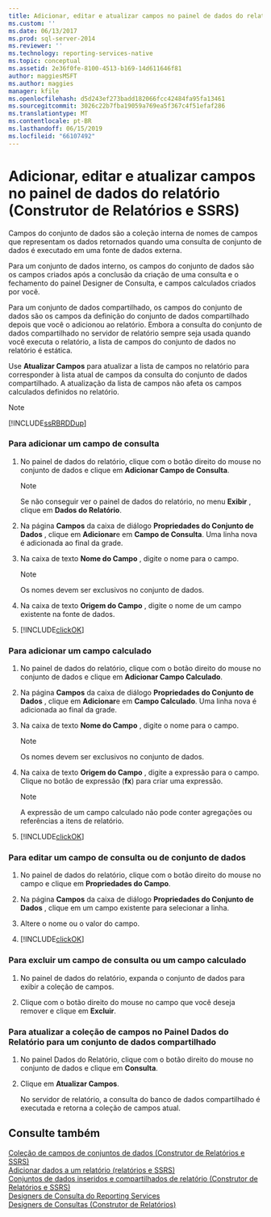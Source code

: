 ```yaml
---
title: Adicionar, editar e atualizar campos no painel de dados do relatório (Construtor de Relatórios e SSRS) | Microsoft Docs
ms.custom: ''
ms.date: 06/13/2017
ms.prod: sql-server-2014
ms.reviewer: ''
ms.technology: reporting-services-native
ms.topic: conceptual
ms.assetid: 2e36f0fe-8100-4513-b169-14d611646f81
author: maggiesMSFT
ms.author: maggies
manager: kfile
ms.openlocfilehash: d5d243ef273badd182066fcc42484fa95fa13461
ms.sourcegitcommit: 3026c22b7fba19059a769ea5f367c4f51efaf286
ms.translationtype: MT
ms.contentlocale: pt-BR
ms.lasthandoff: 06/15/2019
ms.locfileid: "66107492"
---
```

# <a name="add-edit-refresh-fields-in-the-report-data-pane-report-builder-and-ssrs"></a>Adicionar, editar e atualizar campos no painel de dados do relatório (Construtor de Relatórios e SSRS)
  Campos do conjunto de dados são a coleção interna de nomes de campos que representam os dados retornados quando uma consulta de conjunto de dados é executado em uma fonte de dados externa.  
  
 Para um conjunto de dados interno, os campos do conjunto de dados são os campos criados após a conclusão da criação de uma consulta e o fechamento do painel Designer de Consulta, e campos calculados criados por você.  
  
 Para um conjunto de dados compartilhado, os campos do conjunto de dados são os campos da definição do conjunto de dados compartilhado depois que você o adicionou ao relatório. Embora a consulta do conjunto de dados compartilhado no servidor de relatório sempre seja usada quando você executa o relatório, a lista de campos do conjunto de dados no relatório é estática.  
  
 Use **Atualizar Campos** para atualizar a lista de campos no relatório para corresponder à lista atual de campos da consulta do conjunto de dados compartilhado. A atualização da lista de campos não afeta os campos calculados definidos no relatório.  
  
> [!NOTE]  
>  [!INCLUDE[ssRBRDDup](../../includes/ssrbrddup-md.md)]  
  
### <a name="to-add-a-query-field"></a>Para adicionar um campo de consulta  
  
1.  No painel de dados do relatório, clique com o botão direito do mouse no conjunto de dados e clique em **Adicionar Campo de Consulta**.  
  
    > [!NOTE]  
    >  Se não conseguir ver o painel de dados do relatório, no menu **Exibir** , clique em **Dados do Relatório**.  
  
2.  Na página **Campos** da caixa de diálogo **Propriedades do Conjunto de Dados** , clique em **Adicionar**e em **Campo de Consulta**. Uma linha nova é adicionada ao final da grade.  
  
3.  Na caixa de texto **Nome do Campo** , digite o nome para o campo.  
  
    > [!NOTE]  
    >  Os nomes devem ser exclusivos no conjunto de dados.  
  
4.  Na caixa de texto **Origem do Campo** , digite o nome de um campo existente na fonte de dados.  
  
5.  [!INCLUDE[clickOK](../../includes/clickok-md.md)]  
  
### <a name="to-add-a-calculated-field"></a>Para adicionar um campo calculado  
  
1.  No painel de dados do relatório, clique com o botão direito do mouse no conjunto de dados e clique em **Adicionar Campo Calculado**.  
  
2.  Na página **Campos** da caixa de diálogo **Propriedades do Conjunto de Dados** , clique em **Adicionar**e em **Campo Calculado**. Uma linha nova é adicionada ao final da grade.  
  
3.  Na caixa de texto **Nome do Campo** , digite o nome para o campo.  
  
    > [!NOTE]  
    >  Os nomes devem ser exclusivos no conjunto de dados.  
  
4.  Na caixa de texto **Origem do Campo** , digite a expressão para o campo. Clique no botão de expressão (**fx**) para criar uma expressão.  
  
    > [!NOTE]  
    >  A expressão de um campo calculado não pode conter agregações ou referências a itens de relatório.  
  
5.  [!INCLUDE[clickOK](../../includes/clickok-md.md)]  
  
### <a name="to-edit-a-query-field-or-a-dataset-field"></a>Para editar um campo de consulta ou de conjunto de dados  
  
1.  No painel de dados do relatório, clique com o botão direito do mouse no campo e clique em **Propriedades do Campo**.  
  
2.  Na página **Campos** da caixa de diálogo **Propriedades do Conjunto de Dados** , clique em um campo existente para selecionar a linha.  
  
3.  Altere o nome ou o valor do campo.  
  
4.  [!INCLUDE[clickOK](../../includes/clickok-md.md)]  
  
### <a name="to-delete-a-query-field-or-a-calculated-field"></a>Para excluir um campo de consulta ou um campo calculado  
  
1.  No painel de dados do relatório, expanda o conjunto de dados para exibir a coleção de campos.  
  
2.  Clique com o botão direito do mouse no campo que você deseja remover e clique em **Excluir**.  
  
### <a name="to-refresh-the-field-collection-in-the-report-data-pane-for-a-shared-dataset"></a>Para atualizar a coleção de campos no Painel Dados do Relatório para um conjunto de dados compartilhado  
  
1.  No painel Dados do Relatório, clique com o botão direito do mouse no conjunto de dados e clique em **Consulta**.  
  
2.  Clique em **Atualizar Campos**.  
  
     No servidor de relatório, a consulta do banco de dados compartilhado é executada e retorna a coleção de campos atual.  
  
## <a name="see-also"></a>Consulte também  
 [Coleção de campos de conjuntos de dados &#40;Construtor de Relatórios e SSRS&#41;](dataset-fields-collection-report-builder-and-ssrs.md)   
 [Adicionar dados a um relatório &#40;relatórios e SSRS&#41;](report-datasets-ssrs.md)   
 [Conjuntos de dados inseridos e compartilhados de relatório &#40;Construtor de Relatórios e SSRS&#41;](report-embedded-datasets-and-shared-datasets-report-builder-and-ssrs.md)   
 [Designers de Consulta do Reporting Services](../reporting-services-query-designers.md)   
 [Designers de Consultas &#40;Construtor de Relatórios&#41;](../query-designers-report-builder.md)  
  
  
